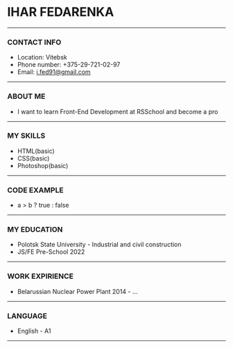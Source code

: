 # **IHAR FEDARENKA**

---
### **CONTACT INFO**
 * Location: Vitebsk
 * Phone number: +375-29-721-02-97
 * Email: i.fed91@gmail.com
---
### **ABOUT ME**
 * I want to learn Front-End Development at RSSchool and become a pro
---
### **MY SKILLS**
 * HTML(basic)
 * CSS(basic)
 * Photoshop(basic)
---
### **CODE EXAMPLE**
* a > b ? true : false
---
### **MY EDUCATION**
 * Polotsk State University - Industrial and civil construction
 * JS/FE Pre-School 2022
---
### **WORK EXPIRIENCE**
 * Belarussian Nuclear Power Plant 2014 - ...
---
### **LANGUAGE**
 * English - A1
---